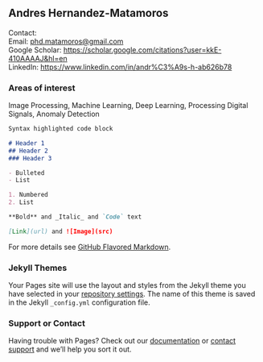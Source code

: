 ## Andres Hernandez-Matamoros

Contact:<br>
Email: phd.matamoros@gmail.com<br>
Google Scholar: https://scholar.google.com/citations?user=kkE-410AAAAJ&hl=en<br>
LinkedIn: https://www.linkedin.com/in/andr%C3%A9s-h-ab626b78<br>


### Areas of interest


Image Processing, Machine Learning, Deep Learning, Processing Digital Signals, Anomaly Detection

```markdown
Syntax highlighted code block

# Header 1
## Header 2
### Header 3

- Bulleted
- List

1. Numbered
2. List

**Bold** and _Italic_ and `Code` text

[Link](url) and ![Image](src)
```

For more details see [GitHub Flavored Markdown](https://guides.github.com/features/mastering-markdown/).

### Jekyll Themes

Your Pages site will use the layout and styles from the Jekyll theme you have selected in your [repository settings](https://github.com/phdmatamoros/AGHM-CV/settings/pages). The name of this theme is saved in the Jekyll `_config.yml` configuration file.

### Support or Contact

Having trouble with Pages? Check out our [documentation](https://docs.github.com/categories/github-pages-basics/) or [contact support](https://support.github.com/contact) and we’ll help you sort it out.
